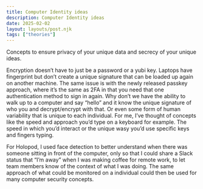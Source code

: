 ```yaml
---
title: Computer Identity ideas
description: Computer Identity ideas
date: 2025-02-02
layout: layouts/post.njk
tags: ["theories"]
---
```


Concepts to ensure privacy of your unique data and secrecy of your unique ideas.

Encryption doesn’t have to just be a password or a yubi key. Laptops have fingerprint but don’t create a unique signature that can be loaded up again on another machine. The same issue is with the newly released passkey approach, where it’s the same as 2FA in that you need that one authentication method to sign in again. Why don’t we have the ability to walk up to a computer and say “hello” and it know the unique signature of who you and decrypt/encrypt with that. Or even some form of human variability that is unique to each individual. For me, I’ve thought of concepts like the speed and approach you’d type on a keyboard for example. The speed in which you’d interact or the unique wasy you’d use specific keys and fingers typing.

For Holopod, I used face detection to better understand when there was someone sitting in front of the computer, only so that I could share a Slack status that “I’m away” when I was making coffee for remote work, to let team members know of the context of what I was doing. The same approach of what could be monitored on a individual could then be used for many computer security concepts.
